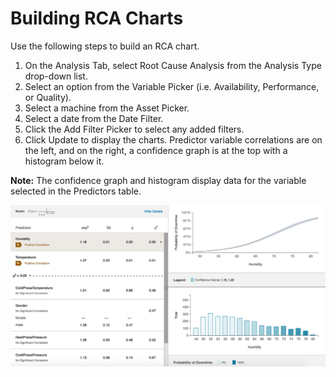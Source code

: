 # Building RCA Charts

Use the following steps to build an RCA chart.

1. On the Analysis Tab, select Root Cause Analysis from the Analysis Type drop-down list.
2. Select an option from the Variable Picker \(i.e. Availability, Performance, or Quality\).
3. Select a machine from the Asset Picker.
4. Select a date from the Date Filter.
5. Click the Add Filter Picker to select any added filters.
6. Click Update to display the charts. Predictor variable correlations are on the left, and on the right, a confidence graph is at the top with a histogram below it.

  **Note:** The confidence graph and histogram display data for the variable selected in the Predictors table.

  ![](/assets/rcaChart1_7_26_16.png)


